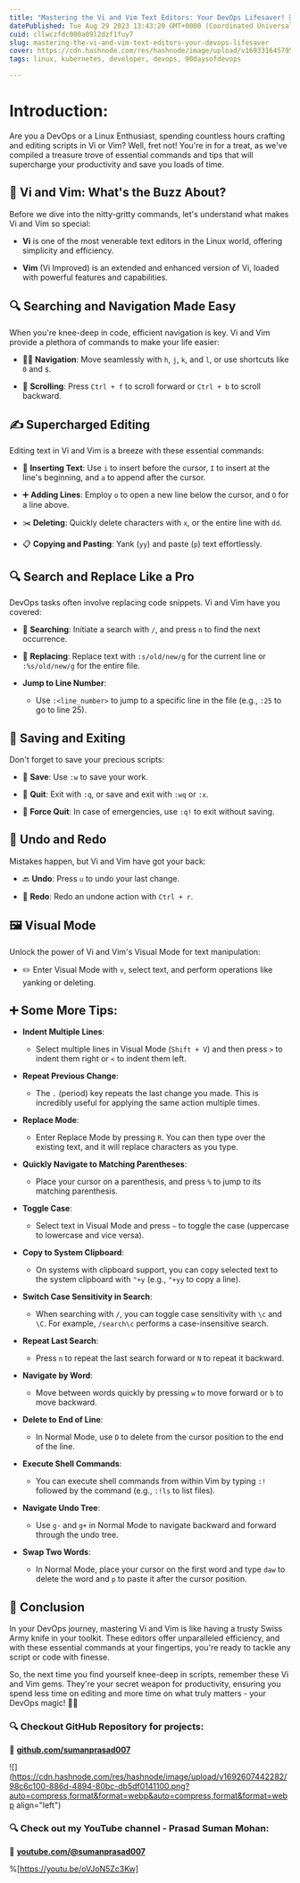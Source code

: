 ```yaml
---
title: "Mastering the Vi and Vim Text Editors: Your DevOps Lifesaver! 💻🚀"
datePublished: Tue Aug 29 2023 13:43:20 GMT+0000 (Coordinated Universal Time)
cuid: cllwczfdc000a09l2dzf1fuy7
slug: mastering-the-vi-and-vim-text-editors-your-devops-lifesaver
cover: https://cdn.hashnode.com/res/hashnode/image/upload/v1693316457953/74882e5a-8258-4410-9101-4a2412920957.png
tags: linux, kubernetes, developer, devops, 90daysofdevops

---
```


# **Introduction:**

Are you a DevOps or a Linux Enthusiast, spending countless hours crafting and editing scripts in Vi or Vim? Well, fret not! You're in for a treat, as we've compiled a treasure trove of essential commands and tips that will supercharge your productivity and save you loads of time.

## **🌟 Vi and Vim: What's the Buzz About?**

Before we dive into the nitty-gritty commands, let's understand what makes Vi and Vim so special:

* **Vi** is one of the most venerable text editors in the Linux world, offering simplicity and efficiency.
    
* **Vim** (Vi Improved) is an extended and enhanced version of Vi, loaded with powerful features and capabilities.
    

## **🔍 Searching and Navigation Made Easy**

When you're knee-deep in code, efficient navigation is key. Vi and Vim provide a plethora of commands to make your life easier:

* 🚶‍♂️ **Navigation**: Move seamlessly with `h`, `j`, `k`, and `l`, or use shortcuts like `0` and `$`.
    
* 📜 **Scrolling**: Press `Ctrl + f` to scroll forward or `Ctrl + b` to scroll backward.
    

## **✍️ Supercharged Editing**

Editing text in Vi and Vim is a breeze with these essential commands:

* 📝 **Inserting Text**: Use `i` to insert before the cursor, `I` to insert at the line's beginning, and `a` to append after the cursor.
    
* ➕ **Adding Lines**: Employ `o` to open a new line below the cursor, and `O` for a line above.
    
* ✂️ **Deleting**: Quickly delete characters with `x`, or the entire line with `dd`.
    
* 📋 **Copying and Pasting**: Yank (`yy`) and paste (`p`) text effortlessly.
    

## **🔍 Search and Replace Like a Pro**

DevOps tasks often involve replacing code snippets. Vi and Vim have you covered:

* 🔎 **Searching**: Initiate a search with `/`, and press `n` to find the next occurrence.
    
* 🔄 **Replacing**: Replace text with `:s/old/new/g` for the current line or `:%s/old/new/g` for the entire file.
    
* **Jump to Line Number**:
    
    * Use `:<line_number>` to jump to a specific line in the file (e.g., `:25` to go to line 25).
        

## **💾 Saving and Exiting**

Don't forget to save your precious scripts:

* 💾 **Save**: Use `:w` to save your work.
    
* 🚪 **Quit**: Exit with `:q`, or save and exit with `:wq` or `:x`.
    
* 🚫 **Force Quit**: In case of emergencies, use `:q!` to exit without saving.
    

## **🔁 Undo and Redo**

Mistakes happen, but Vi and Vim have got your back:

* 🔙 **Undo**: Press `u` to undo your last change.
    
* 🔄 **Redo**: Redo an undone action with `Ctrl + r`.
    

## **🖼️ Visual Mode**

Unlock the power of Vi and Vim's Visual Mode for text manipulation:

* ✏️ Enter Visual Mode with `v`, select text, and perform operations like yanking or deleting.
    

## ➕ Some More **Tips:**

* **Indent Multiple Lines**:
    
    * Select multiple lines in Visual Mode (`Shift + V`) and then press `>` to indent them right or `<` to indent them left.
        
* **Repeat Previous Change**:
    
    * The `.` (period) key repeats the last change you made. This is incredibly useful for applying the same action multiple times.
        
* **Replace Mode**:
    
    * Enter Replace Mode by pressing `R`. You can then type over the existing text, and it will replace characters as you type.
        
* **Quickly Navigate to Matching Parentheses**:
    
    * Place your cursor on a parenthesis, and press `%` to jump to its matching parenthesis.
        
* **Toggle Case**:
    
    * Select text in Visual Mode and press `~` to toggle the case (uppercase to lowercase and vice versa).
        
* **Copy to System Clipboard**:
    
    * On systems with clipboard support, you can copy selected text to the system clipboard with `"+y` (e.g., `"+yy` to copy a line).
        
* **Switch Case Sensitivity in Search**:
    
    * When searching with `/`, you can toggle case sensitivity with `\c` and `\C`. For example, `/search\c` performs a case-insensitive search.
        
* **Repeat Last Search**:
    
    * Press `n` to repeat the last search forward or `N` to repeat it backward.
        
* **Navigate by Word**:
    
    * Move between words quickly by pressing `w` to move forward or `b` to move backward.
        
* **Delete to End of Line**:
    
    * In Normal Mode, use `D` to delete from the cursor position to the end of the line.
        
* **Execute Shell Commands**:
    
    * You can execute shell commands from within Vim by typing `:!` followed by the command (e.g., `:!ls` to list files).
        
* **Navigate Undo Tree**:
    
    * Use `g-` and `g+` in Normal Mode to navigate backward and forward through the undo tree.
        
* **Swap Two Words**:
    
    * In Normal Mode, place your cursor on the first word and type `daw` to delete the word and `p` to paste it after the cursor position.
        

## **🤩 Conclusion**

In your DevOps journey, mastering Vi and Vim is like having a trusty Swiss Army knife in your toolkit. These editors offer unparalleled efficiency, and with these essential commands at your fingertips, you're ready to tackle any script or code with finesse.

So, the next time you find yourself knee-deep in scripts, remember these Vi and Vim gems. They're your secret weapon for productivity, ensuring you spend less time on editing and more time on what truly matters - your DevOps magic! 🎩✨

### **🔍 Checkout GitHub Repository for projects:**

**🔗** [**github.com/sumanprasad007**](http://github.com/sumanprasad007)

![](https://cdn.hashnode.com/res/hashnode/image/upload/v1692607442282/98c6c100-886d-4894-80bc-db5df0141100.png?auto=compress,format&format=webp&auto=compress,format&format=webp align="left")

### **🔍 Check out my YouTube channel - Prasad Suman Mohan:**

🔗 [**youtube.com/@sumanprasad007**](http://youtube.com/@sumanprasad007)

%[https://youtu.be/oVJoN5Zc3Kw]